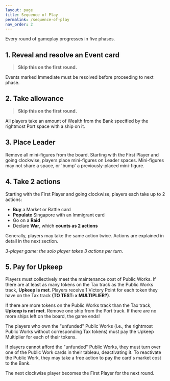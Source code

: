 ```yaml
---
layout: page
title: Sequence of Play
permalink: /sequence-of-play
nav_order: 2
---
```


Every round of gameplay progresses in five phases.

## 1. Reveal and resolve an Event card

> **Skip this on the first round.**

Events marked Immediate must be resolved before proceeding to next phase.

## 2. Take allowance

> **Skip this on the first round.**

All players take an amount of Wealth from the Bank specified by the rightmost Port space with a ship on it.

## 3. Place Leader

Remove all mini-figures from the board. Starting with the First Player and going clockwise, players place mini-figures on Leader spaces. Mini-figures may not share a space, or 'bump' a previously-placed mini-figure.

## 4. Take 2 actions

Starting with the First Player and going clockwise, players each take up to 2 actions:

- **Buy** a Market or Battle card
- **Populate** Singapore with an Immigrant card
- Go on a **Raid**
- Declare **War**, which **counts as 2 actions**

Generally, players may take the same action twice. Actions are explained in detail in the next section.

*3-player game: the solo player takes 3 actions per turn.*

## 5. Pay for Upkeep
Players must collectively meet the maintenance cost of Public Works. If there are at least as many tokens on the Tax track as the Public Works track, **Upkeep is met**. Players receive 1 Victory Point for each token they have on the Tax track **(TO TEST: x MULTIPLIER?)**.

If there are more tokens on the Public Works track than the Tax track, **Upkeep is not met**. Remove one ship from the Port track. If there are no more ships left on the board, the game ends!

The players who own the "unfunded" Public Works (i.e., the rightmost Public Works without corresponding Tax tokens) must pay the Upkeep Multiplier for each of their tokens.

If players cannot afford the "unfunded" Public Works, they must turn over one of the Public Work cards in their tableau, deactivating it. To reactivate the Public Work, they may take a free action to pay the card's market cost to the Bank.

The next clockwise player becomes the First Player for the next round.